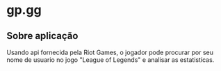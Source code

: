 # gp.gg
## Sobre aplicação
Usando api fornecida pela Riot Games, o jogador pode procurar por seu nome de usuario no jogo "League of Legends" e analisar as estatistícas.
